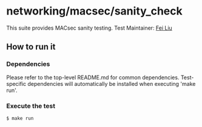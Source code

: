 # networking/macsec/sanity_check
This suite provides MACsec sanity testing.
Test Maintainer: [Fei Liu](mailto:feliu@redhat.com)

## How to run it

### Dependencies
Please refer to the top-level README.md for common dependencies. Test-specific
dependencies will automatically be installed when executing 'make run'.

### Execute the test
```bash
$ make run
```
